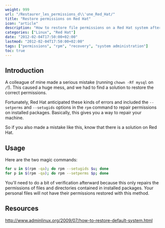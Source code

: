 ```yaml
---
weight: 999
url: "/Restaurer_les_permissions_d\\'une_Red_Hat/"
title: "Restore permissions on Red Hat"
icon: "article"
description: "How to restore file permissions on a Red Hat system after a permissions mistake"
categories: ["Linux", "Red Hat"]
date: "2012-02-04T17:50:00+02:00"
lastmod: "2012-02-04T17:50:00+02:00"
tags: ["permissions", "rpm", "recovery", "system administration"]
toc: true
---
```


## Introduction

A colleague of mine made a serious mistake (running `chown -Rf mysql` on `/`!). This caused a huge mess, and we had to find a solution to restore the correct permissions.

Fortunately, Red Hat anticipated these kinds of errors and included the `--setperms` and `--setugids` options in the `rpm` command to repair permissions on installed packages. Basically, this gives you a way to repair your machine.

So if you also made a mistake like this, know that there is a solution on Red Hat.

## Usage

Here are the two magic commands:

```bash
for u in $(rpm -qa); do rpm --setugids $u; done
for p in $(rpm -qa); do rpm --setperms $p; done
```

You'll need to do a bit of verification afterward because this only repairs the permissions of files and directories contained in installed packages. Your personal files will not have their permissions restored with this method.

## Resources

http://www.adminlinux.org/2009/07/how-to-restore-default-system.html